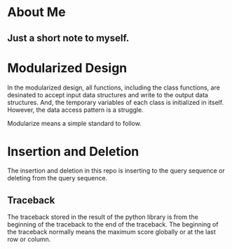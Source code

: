 # About Me
Just a short note to myself. 
----

# Modularized Design
In the modularized design, all functions, including the class functions, are desinated to accept input data structures and write to the output data structures. And, the temporary variables of each class is initialized in itself. 
However, the data access pattern is a struggle. 

Modularize means a simple standard to follow. 

# Insertion and Deletion
The insertion and deletion in this repo is inserting to the query sequence or deleting from the query sequence. 
## Traceback
The traceback stored in the result of the python library is from the beginning of the traceback to the end of the
traceback. The beginning of the traceback normally means the maximum score globally or at the last row or column. 